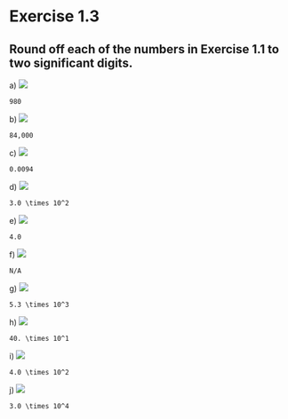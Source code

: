 Exercise 1.3
=======

Round off each of the numbers in Exercise 1.1 to two significant digits.
-----------

a) <img src="https://latex.codecogs.com/svg.latex?976.45" />
```
980
```

b) <img src="https://latex.codecogs.com/svg.latex?84,000" />
```
84,000
```

c) <img src="https://latex.codecogs.com/svg.latex?0.0094" />
```
0.0094
```

d) <img src="https://latex.codecogs.com/svg.latex?301.07" />
```
3.0 \times 10^2
```

e) <img src="https://latex.codecogs.com/svg.latex?4.000" />
```
4.0
```

f) <img src="https://latex.codecogs.com/svg.latex?10" />
```
N/A
```

g) <img src="https://latex.codecogs.com/svg.latex?5280" />
```
5.3 \times 10^3
```

h) <img src="https://latex.codecogs.com/svg.latex?400." />
```
40. \times 10^1
```

i) <img src="https://latex.codecogs.com/svg.latex?4.00\times10^2" />
```
4.0 \times 10^2
```

j) <img src="https://latex.codecogs.com/svg.latex?3.010\times10^4" />
```
3.0 \times 10^4
```
